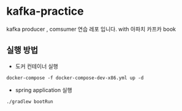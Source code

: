 # kafka-practice
kafka producer , comsumer 연습 레포 입니다.   with 아파치 카프카 book 

## 실행 방법 

- 도커 컨테이너 실행 
```shell
docker-compose -f docker-compose-dev-x86.yml up -d
```

- spring application 실행 
```shell
./gradlew bootRun
```


 